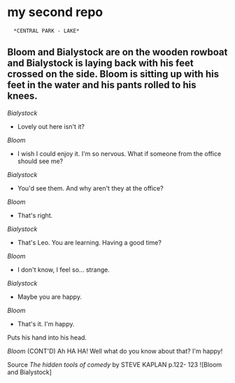 # my second repo


      *CENTRAL PARK - LAKE*


## Bloom and Bialystock are on the wooden rowboat and Bialystock is laying back with his feet crossed on the side. Bloom is sitting up with his feet in the water and his pants rolled to his knees.

*Bialystock* 
-  Lovely out here isn't it?

*Bloom*
- I wish I could enjoy it. I'm so nervous. What if someone from the office should see me?

*Bialystock*
- You'd see them. And why aren't they at the office?

*Bloom*
- That's right.

*Bialystock*
- That's Leo. You are learning. Having a good time?

*Bloom*
- I don't know, I feel so... strange.

*Bialystock*
- Maybe you are happy.

*Bloom*
- That's it. I'm happy.


Puts his hand into his head. 

*Bloom* (CONT'D)
 Ah HA HA! Well what do you know about that? I'm happy!




Source *The hidden tools of comedy* by STEVE KAPLAN
p.122- 123
![Bloom and Bialystock] 
